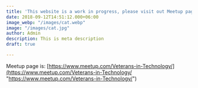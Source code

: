 ```yaml
---
title: 'This website is a work in progress, please visit out Meetup page! '
date: 2018-09-12T14:51:12.000+06:00
image_webp: "/images/cat.webp"
image: "/images/cat.jpg"
author: Admin
description: This is meta description
draft: true

---
```

Meetup page is: [https://www.meetup.com/Veterans-in-Technology/](https://www.meetup.com/Veterans-in-Technology/ "https://www.meetup.com/Veterans-in-Technology/")
